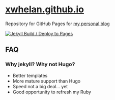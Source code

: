 # [xwhelan.github.io](https://xwhelan.github.io)

Repository for GitHub Pages for [my personal blog](https://xwhelan.github.io)

[![Jekyll Build / Deploy to Pages](https://github.com/xwhelan/xwhelan.github.io/actions/workflows/pages/pages-build-deployment/badge.svg)](https://github.com/xwhelan/xwhelan.github.io/actions/workflows/pages/pages-build-deployment)

## FAQ

### Why jekyll? Why not Hugo?

- Better templates
- More mature support than Hugo
- Speed not a big deal... yet
- Good opportunity to refresh my Ruby
